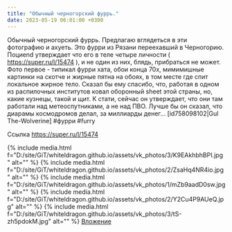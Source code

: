 ```yaml
---
title: "Обычный черногорский фуррь."
date: 2023-05-19 06:01:00 +0300
---
```


Обычный черногорский фуррь.
Предлагаю вглядеться в эти фотографию и ахуеть. Это фурри из Рязани переехавший в Черногорию. Поциend утверждает что его в теле четыре личности ( https://super.ru/l/15474 ), и не один из них, блядь, прибраться не может. Фото первое - типикал фурри хата, обои конца 70х, мимимишные картинки на скотче и жирные пятна на обоях, в том месте где спит локальное жирное тело.
Сказал бы ему спасибо, что, работая в одном из распилочных институтов ковал оборонный sheet этой страны, но, какие кузнецы, такой и щит.
К стати, сейчас он утверждает, что они там работали над метеоспутниками, а не над ПВО. Лучше бы он сказал, что диарамы космодромов делал, за миллиарды денег...
[id758098102|Gul The-Wolverine]
#фурри #furry


Ссылка
https://super.ru/l/15474

{% include media.html f="D:/site/GiT/whiteldragon.github.io/assets/vk_photos/3/K9EAkhbhBPI.jpg" alt="" %}
{% include media.html f="D:/site/GiT/whiteldragon.github.io/assets/vk_photos/2/ZsaHq4NR4io.jpg" alt="" %}
{% include media.html f="D:/site/GiT/whiteldragon.github.io/assets/vk_photos/1/mZb9aadD0sw.jpg" alt="" %}
{% include media.html f="D:/site/GiT/whiteldragon.github.io/assets/vk_photos/2/Y2Cu4P9AUeQ.jpg" alt="" %}
{% include media.html f="D:/site/GiT/whiteldragon.github.io/assets/vk_photos/3/tS-zh5pdokM.jpg" alt="" %}
[Вложение](https://super.ru/l/15474)
